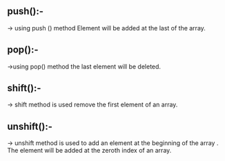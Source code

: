 ## push():-
-> using push () method Element will be added at the last of the array.

 ## pop():-
 ->using pop() method the last element will be deleted.
 
 ## shift():-
-> shift method is used remove the first element of an array.

 ## unshift():-
-> unshift method is used to add an element at the beginning of the array . The element will be added at the zeroth index of an array.
